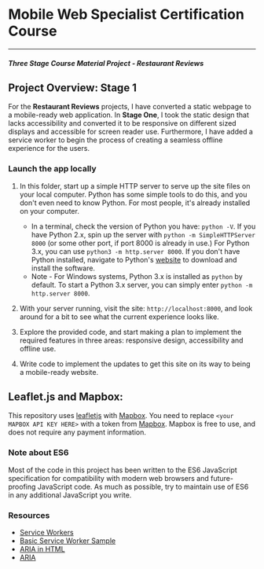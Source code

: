 # Mobile Web Specialist Certification Course
---
#### _Three Stage Course Material Project - Restaurant Reviews_

## Project Overview: Stage 1

For the **Restaurant Reviews** projects, I have converted a static webpage to a mobile-ready web application. In **Stage One**, I took the static design that lacks accessibility and converted it to be responsive on different sized displays and accessible for screen reader use. Furthermore, I have added a service worker to begin the process of creating a seamless offline experience for the users.

### Launch the app locally

1. In this folder, start up a simple HTTP server to serve up the site files on your local computer. Python has some simple tools to do this, and you don't even need to know Python. For most people, it's already installed on your computer.

    * In a terminal, check the version of Python you have: `python -V`. If you have Python 2.x, spin up the server with `python -m SimpleHTTPServer 8000` (or some other port, if port 8000 is already in use.) For Python 3.x, you can use `python3 -m http.server 8000`. If you don't have Python installed, navigate to Python's [website](https://www.python.org/) to download and install the software.
   * Note -  For Windows systems, Python 3.x is installed as `python` by default. To start a Python 3.x server, you can simply enter `python -m http.server 8000`.
2. With your server running, visit the site: `http://localhost:8000`, and look around for a bit to see what the current experience looks like.
3. Explore the provided code, and start making a plan to implement the required features in three areas: responsive design, accessibility and offline use.
4. Write code to implement the updates to get this site on its way to being a mobile-ready website.

## Leaflet.js and Mapbox:

This repository uses [leafletjs](https://leafletjs.com/) with [Mapbox](https://www.mapbox.com/). You need to replace `<your MAPBOX API KEY HERE>` with a token from [Mapbox](https://www.mapbox.com/). Mapbox is free to use, and does not require any payment information.

### Note about ES6

Most of the code in this project has been written to the ES6 JavaScript specification for compatibility with modern web browsers and future-proofing JavaScript code. As much as possible, try to maintain use of ES6 in any additional JavaScript you write.

### Resources

* [Service Workers](https://developers.google.com/web/fundamentals/primers/service-workers/)
* [Basic Service Worker Sample](https://googlechrome.github.io/samples/service-worker/basic/)
* [ARIA in HTML](https://www.w3.org/TR/aria-in-html/)
* [ARIA](https://developer.mozilla.org/en-US/docs/Web/Accessibility/ARIA)
